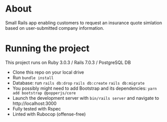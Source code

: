 <h1>About</h1>

Small Rails app enabling customers to request an insurance quote simlation based on user-submitted company information.

<h1>Running the project</h1>

This project runs on Ruby 3.0.3 / Rails 7.0.3 / PostgreSQL DB

- Clone this repo on your local drive
- Run `bundle install`
- Database: run `rails db:drop` `rails db:create` `rails db:migrate` 
- You possibly might need to add Bootstrap and its dependencies: `yarn add bootstrap @popperjs/core`
- Launch the development server with `bin/rails server` and navigate to http://localhost:3000
- Fully tested with Rspec
- Linted with Rubocop (offense-free)
